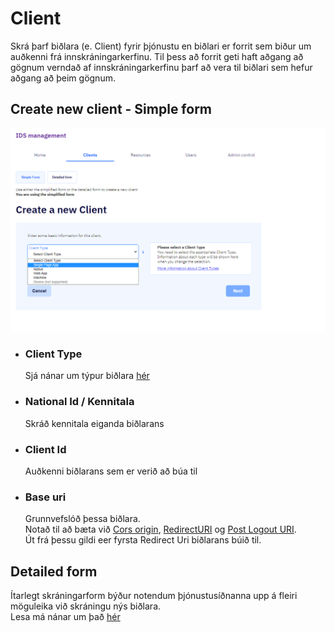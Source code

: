 # Client

Skrá þarf biðlara (e. Client) fyrir þjónustu en biðlari er forrit sem biður um auðkenni frá innskráningarkerfinu.
Til þess að forrit geti haft aðgang að gögnum verndað af innskráningarkerfinu þarf að vera til biðlari sem hefur aðgang
að þeim gögnum.

## Create new client - Simple form

![simple-form](images/simple-form.png)

- ### Client Type

  Sjá nánar um týpur biðlara [hér](types.md)

- ### National Id / Kennitala

  Skráð kennitala eiganda biðlarans

- ### Client Id

  Auðkenni biðlarans sem er verið að búa til

- ### Base uri

  Grunnvefslóð þessa biðlara.  
  Notað til að bæta við [Cors origin](edit/README.md#allowed-cors-origin),
  [RedirectURI](edit/README.md#redirect-uri) og
  [Post Logout URI](edit/README.md#post-logout-uris).  
   Út frá þessu gildi eer fyrsta Redirect Uri biðlarans búið til.

## Detailed form

Ítarlegt skráningarform býður notendum þjónustusíðnanna upp á fleiri möguleika við skráningu nýs biðlara.  
Lesa má nánar um það [hér](detailed-form.md)
